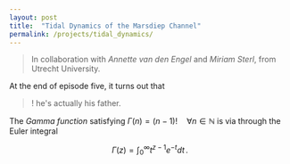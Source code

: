 ```yaml
---
layout: post
title:  "Tidal Dynamics of the Marsdiep Channel"
permalink: /projects/tidal_dynamics/
---
```


> In collaboration with *Annette van den Engel* and *Miriam Sterl*, from Utrecht University.

At the end of episode five, it turns out that
>! he's actually his father.

The *Gamma function* satisfying $\Gamma(n) = (n-1)!\quad\forall
n\in\mathbb N$ is via through the Euler integral

$$
\Gamma(z) = \int_0^\infty t^{z-1}e^{-t}dt\,.
$$

